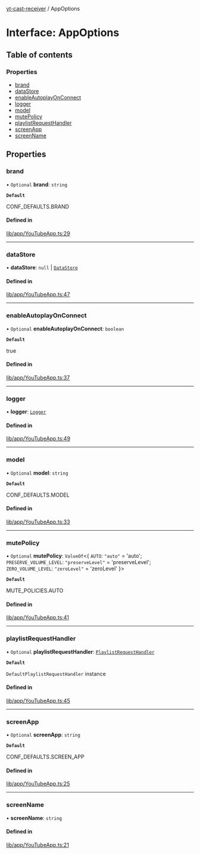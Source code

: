 [yt-cast-receiver](../README.md) / AppOptions

# Interface: AppOptions

## Table of contents

### Properties

- [brand](AppOptions.md#brand)
- [dataStore](AppOptions.md#datastore)
- [enableAutoplayOnConnect](AppOptions.md#enableautoplayonconnect)
- [logger](AppOptions.md#logger)
- [model](AppOptions.md#model)
- [mutePolicy](AppOptions.md#mutepolicy)
- [playlistRequestHandler](AppOptions.md#playlistrequesthandler)
- [screenApp](AppOptions.md#screenapp)
- [screenName](AppOptions.md#screenname)

## Properties

### brand

• `Optional` **brand**: `string`

**`Default`**

CONF_DEFAULTS.BRAND

#### Defined in

[lib/app/YouTubeApp.ts:29](https://github.com/patrickkfkan/yt-cast-receiver/blob/7694e32/src/lib/app/YouTubeApp.ts#L29)

___

### dataStore

• **dataStore**: ``null`` \| [`DataStore`](../classes/DataStore.md)

#### Defined in

[lib/app/YouTubeApp.ts:47](https://github.com/patrickkfkan/yt-cast-receiver/blob/7694e32/src/lib/app/YouTubeApp.ts#L47)

___

### enableAutoplayOnConnect

• `Optional` **enableAutoplayOnConnect**: `boolean`

**`Default`**

true

#### Defined in

[lib/app/YouTubeApp.ts:37](https://github.com/patrickkfkan/yt-cast-receiver/blob/7694e32/src/lib/app/YouTubeApp.ts#L37)

___

### logger

• **logger**: [`Logger`](Logger.md)

#### Defined in

[lib/app/YouTubeApp.ts:49](https://github.com/patrickkfkan/yt-cast-receiver/blob/7694e32/src/lib/app/YouTubeApp.ts#L49)

___

### model

• `Optional` **model**: `string`

**`Default`**

CONF_DEFAULTS.MODEL

#### Defined in

[lib/app/YouTubeApp.ts:33](https://github.com/patrickkfkan/yt-cast-receiver/blob/7694e32/src/lib/app/YouTubeApp.ts#L33)

___

### mutePolicy

• `Optional` **mutePolicy**: `ValueOf`<{ `AUTO`: ``"auto"`` = 'auto'; `PRESERVE_VOLUME_LEVEL`: ``"preserveLevel"`` = 'preserveLevel'; `ZERO_VOLUME_LEVEL`: ``"zeroLevel"`` = 'zeroLevel' }\>

**`Default`**

MUTE_POLICIES.AUTO

#### Defined in

[lib/app/YouTubeApp.ts:41](https://github.com/patrickkfkan/yt-cast-receiver/blob/7694e32/src/lib/app/YouTubeApp.ts#L41)

___

### playlistRequestHandler

• `Optional` **playlistRequestHandler**: [`PlaylistRequestHandler`](../classes/PlaylistRequestHandler.md)

**`Default`**

`DefaultPlaylistRequestHandler` instance

#### Defined in

[lib/app/YouTubeApp.ts:45](https://github.com/patrickkfkan/yt-cast-receiver/blob/7694e32/src/lib/app/YouTubeApp.ts#L45)

___

### screenApp

• `Optional` **screenApp**: `string`

**`Default`**

CONF_DEFAULTS.SCREEN_APP

#### Defined in

[lib/app/YouTubeApp.ts:25](https://github.com/patrickkfkan/yt-cast-receiver/blob/7694e32/src/lib/app/YouTubeApp.ts#L25)

___

### screenName

• **screenName**: `string`

#### Defined in

[lib/app/YouTubeApp.ts:21](https://github.com/patrickkfkan/yt-cast-receiver/blob/7694e32/src/lib/app/YouTubeApp.ts#L21)
